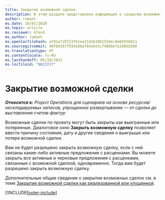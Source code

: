 ```yaml
---
title: Закрытие возможной сделки
description: В этом разделе представлена информация о закрытии возможной сделки по проекту.
author: rumant
ms.date: 10/01/2020
ms.topic: article
ms.reviewer: kfend
ms.author: rumant
ms.openlocfilehash: af01a729723f61ea11d161861554ec9e6b93b811
ms.sourcegitcommit: 40f68387f594180af64a5e5c748b6efa188bd300
ms.translationtype: HT
ms.contentlocale: ru-RU
ms.lasthandoff: 05/10/2021
ms.locfileid: "6013727"
---
```

# <a name="close-an-opportunity"></a>Закрытие возможной сделки

_**Относится к:** Project Operations для сценариев на основе ресурсов/нескладируемых запасов, упрощенное развертывание — от сделки до выставления счетов-фактур_

Возможные сделки по проекту могут быть закрыты как выигранные или потерянные. Диалоговое окно **Закрыть возможную сделку** позволяет ввести причину состояния, дату и другие сведения о выигрыше или потере возможной сделки.

Вам не будет разрешено закрыть возможную сделку, если с ней связаны какие-либо активные предложения с расценками. Вы можете закрыть все активные и черновые предложения с расценками, связанные с возможной сделкой, одновременно. Тогда вам будет разрешено закрыть возможную сделку.

Дополнительные общие сведения о закрытии возможных сделок см. в теме [Закрытие возможной сделки как реализованной или упущенной](/dynamics365/sales-enterprise/close-opportunity-won-lost-sales).


[!INCLUDE[footer-include](../includes/footer-banner.md)]